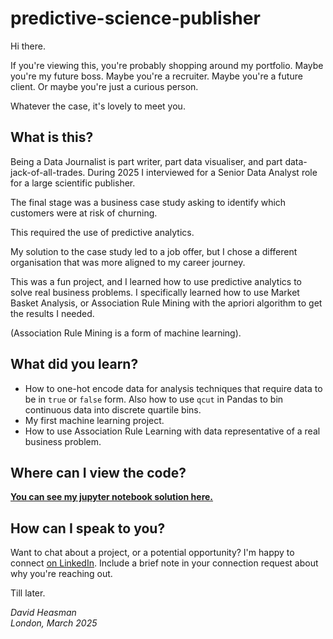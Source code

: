 # predictive-science-publisher
Hi there. 

If you're viewing this, you're probably shopping around my portfolio. Maybe you're my future boss. Maybe you're a recruiter. Maybe you're a future client. Or maybe you're just a curious person. 

Whatever the case, it's lovely to meet you. 

## What is this?

Being a Data Journalist is part writer, part data visualiser, and part data-jack-of-all-trades. During 2025 I interviewed for a Senior Data Analyst role for a large scientific publisher. 

The final stage was a business case study asking to identify which customers were at risk of churning. 

This required the use of predictive analytics.

My solution to the case study led to a job offer, but I chose a different organisation that was more aligned to my career journey.

This was a fun project, and I learned how to use predictive analytics to solve real business problems. I specifically learned how to use Market Basket Analysis, or Association Rule Mining with the apriori algorithm to get the results I needed. 

(Association Rule Mining is a form of machine learning). 

## What did you learn?

* How to one-hot encode data for analysis techniques that require data to be in `true` or `false` form. Also how to use `qcut` in Pandas to bin continuous data into discrete quartile bins.
* My first machine learning project.
* How to use Association Rule Learning with data representative of a real business problem.

## Where can I view the code?

**[You can see my jupyter notebook solution here.](https://nbviewer.org/github/david-heasman00/predictive-science-publisher/blob/main/Association%20Rules%20Mining%20with%20mlxtend%20portfolio%20write%20up.ipynb)**

## How can I speak to you?

Want to chat about a project, or a potential opportunity? I'm happy to connect [on LinkedIn](https://www.linkedin.com/in/davidheasman/). Include a brief note in your connection request about why you're reaching out. 

Till later. 

*David Heasman*\
*London, March 2025*

